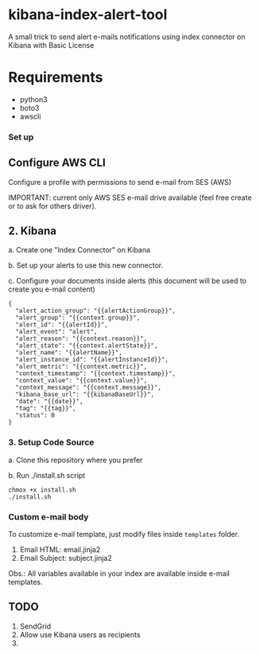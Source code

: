 # kibana-index-alert-tool

A small trick to send alert e-mails notifications using index connector on Kibana with Basic License

# Requirements

- python3
- boto3
- awscli


### Set up 

## Configure AWS CLI 

Configure a profile with permissions to send e-mail from SES (AWS) 

IMPORTANT: current only AWS SES e-mail drive available (feel free create or to ask for others driver).

## 2. Kibana

a. Create one "Index Connector" on Kibana

b. Set up your alerts to use this new connector.

c. Configure your documents inside alerts (this document will be used to create you e-mail content)


    {
      "alert_action_group": "{{alertActionGroup}}",
      "alert_group": "{{context.group}}",
      "alert_id": "{{alertId}}",
      "alert_event": "alert",
      "alert_reason": "{{context.reason}}",
      "alert_state": "{{context.alertState}}",
      "alert_name": "{{alertName}}",
      "alert_instance_id": "{{alertInstanceId}}",
      "alert_metric": "{{context.metric}}",
      "context_timestamp": "{{context.timestamp}}",
      "context_value": "{{context.value}}",
      "context_message": "{{context.message}}",
      "kibana_base_url": "{{kibanaBaseUrl}}",
      "date": "{{date}}",
      "tag": "{{tag}}",
      "status": 0
    }


### 3. Setup Code Source

a. Clone this repository where you prefer

b. Run ./install.sh script
    
    chmox +x install.sh
    ./install.sh


### Custom e-mail body

To customize e-mail template, just modify files inside `templates` folder.

1. Email HTML: email.jinja2
2. Email Subject: subject.jinja2

Obs.: All variables available in your index are available inside e-mail templates.


## TODO

1. SendGrid
2. Allow use Kibana users as recipients 
3. 

